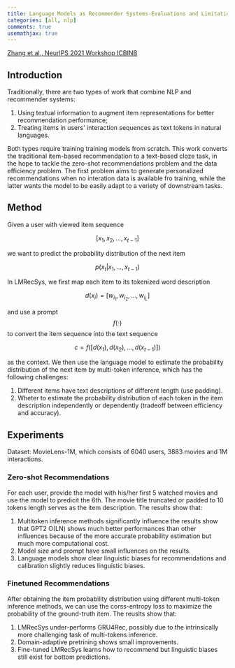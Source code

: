 ```yaml
---
title: Language Models as Recommender Systems-Evaluations and Limitations
categories: [all, nlp]
comments: true
usemathjax: true
---
```


[Zhang et al., NeurIPS 2021 Workshop ICBINB](https://openreview.net/forum?id=hFx3fY7-m9b)

## Introduction

Traditionally, there are two types of work that combine NLP and recommender systems:

1. Using textual information to augment item representations for better recommendation performance;
2. Treating items in users' interaction sequences as text tokens in natural languages.

Both types require training training models from scratch. This work converts the traditional item-based recommendation to a text-based cloze task, in the hope to tackle the zero-shot recommendations problem and the data efficiency problem. The first problem aims to generate personalized recommendations when no interation data is available fro training, while the latter wants the model to be easily adapt to a veriety of downstream tasks.

## Method

Given a user with viewed item sequence 

$$[x_1, x_2, \dots, x_{t-1}]$$

we want to predict the probability distribution of the next item

$$p(x_t|x_1,\dots,x_{t-1})$$

In LMRecSys, we first map each item to its tokenized word description 

$$d(x_i) = [w_{i_1}, w_{i_2},\dots,w_{i_L}]$$ 

and use a prompt $$f(\cdot)$$ to convert the item sequence into the text sequence 

$$c = f([d(x_1), d(x_2),\dots,d(x_{t-1})])$$ 

as the context. We then use the language model to estimate the probability distribution of the next item by multi-token inference, which has the following challenges:

1. Different items have text descriptions of different length (use padding).
2. Wheter to estimate the probability distribution of each token in the item description independently or dependently (tradeoff between efficiency and accuracy).

## Experiments

Dataset: MovieLens-1M, which consists of 6040 users, 3883 movies and 1M interactions.

### Zero-shot Recommendations

For each user, provide the model with his/her first 5 watched movies and use the model to predicit the 6th. The movie title truncated or padded to 10 tokens length serves as the item description. The results show that:

1. Multitoken inference methods significantly influence the results show that GPT2 O(LN) shows much better performances than other influences because of the more accurate probability estimation but much more computational cost.
2. Model size and prompt have small influences on the results.
3. Language models show clear linguistic biases for recommendations and calibration slightly reduces linguistic biases.

### Finetuned Recommendations

After obtaining the item probability distribution using different multi-token inference methods, we can use the corss-entropy loss to maximize the probability of the ground-truth item. The reuslts show that:

1. LMRecSys under-performs GRU4Rec, possibly due to the intrinsically more challenging task of multi-tokens inference.
2. Domain-adaptive pretrining shows small improvements.
3. Fine-tuned LMRecSys learns how to recommend but linguistic biases still exist for bottom predictions.
